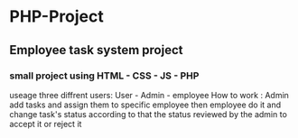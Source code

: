# PHP-Project
## Employee task system project 
### small project using HTML - CSS - JS - PHP 
useage 
three diffrent users: User - Admin - employee 
How to work :
Admin add tasks and assign them to specific employee then employee do it and change task's status according to that the status reviewed by the admin to accept it or reject it 
